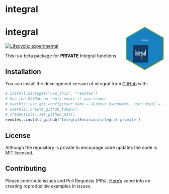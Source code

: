 
<!-- README.md is generated from README.Rmd. Please edit that file -->

# integral

# integral <a href='https://github.com/IntegralEnvision/integral'><img src='integral.png' align="right" height="138.5" /></a>

<!-- badges: start -->

[![Lifecycle:
experimental](https://img.shields.io/badge/lifecycle-experimental-orange.svg)](https://lifecycle.r-lib.org/articles/stages.html#experimental)

<!-- badges: end -->

This is a beta package for **PRIVATE** Integral functions.

## Installation

You can install the development version of integral from
[GitHub](https://github.com/) with:

``` r
# install.packages("use_this", "remotes")
# Use the GitHub no reply email if you choose
# usethis::use_git_config(user.name = <GitHub Username>, user.email = <GitHub Email>)
# usethis::create_github_token()
# credentials::set_github_pat()
remotes::install_github('IntegralEnvision/integral-private')
```

## License

Although the repository is private to encourage code updates the code is
MIT licensed.

## Contributing

Please contribute issues and Pull Requests (PRs).
[Here’s](https://community.rstudio.com/t/faq-whats-a-reproducible-example-reprex-and-how-do-i-create-one/5219)
some info on creating reproducible examples in issues.

